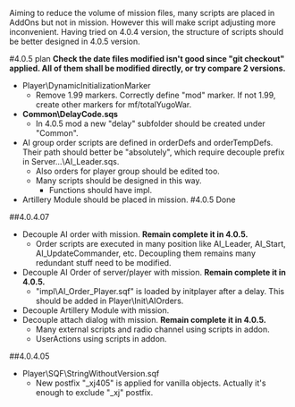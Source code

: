 Aiming to reduce the volume of mission files, many scripts are placed in AddOns but not in mission. However this will make script adjusting more inconvenient. Having tried on 4.0.4 version, the structure of scripts should be better designed in 4.0.5 version.


#4.0.5 plan
**Check the date files modified isn't good since "git checkout" applied. All of them shall be modified directly, or try compare 2 versions.**
+ Player\DynamicInitializationMarker
	+ Remove 1.99 markers. Correctly define "mod" marker. If not 1.99, create other markers for mf/totalYugoWar.
+ **Common\DelayCode.sqs**
	+ In 4.0.5 mod a new "delay" subfolder should be created under "Common".
+ AI group order scripts are defined in orderDefs and orderTempDefs. Their path should better be "absolutely", which require decouple prefix in Server\...\AI_Leader.sqs.
	+ Also orders for player group should be edited too.
	+ Many scripts should be designed in this way.
		+ Functions should have impl.
+ Artillery Module should be placed in mission.
#4.0.5 Done
	
##4.0.4.07
+ Decouple AI order with mission. **Remain complete it in 4.0.5.**
	+ Order scripts are executed in many position like AI_Leader, AI_Start, AI_UpdateCommander, etc. Decoupling them remains many redundant stuff need to be modified.
+ Decouple AI Order of server/player with mission. **Remain complete it in 4.0.5.**
	+ "impl\AI_Order_Player.sqf" is loaded by initplayer after a delay. This should be added in Player\Init\AIOrders.
+ Decouple Artillery Module with mission.
+ Decouple attach dialog with mission.  **Remain complete it in 4.0.5.**
	+ Many external scripts and radio channel using scripts in addon.
	+ UserActions using scripts in addon.


##4.0.4.05
+ Player\SQF\StringWithoutVersion.sqf
	+ New postfix "_xj405" is applied for vanilla objects. Actually it's enough to exclude "_xj" postfix.